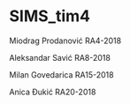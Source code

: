 # SIMS_tim4

Miodrag Prodanović RA4-2018

Aleksandar Savić RA8-2018

Milan Govedarica RA15-2018

Anica Đukić RA20-2018
